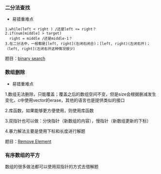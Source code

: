 ### 二分法查找
- 易错重难点
```
1.while(left < right ) /还是left <= right？
2.if(num[middle] > target)
  right = middle /还是middle-1？
3.在二分法中，一般都是[left, right](左闭右闭合)；[left, right)(左闭右开)；
（left, right](左闭右开这种情况很少)
```
题目：[binary search](https://leetcode.cn/problems/binary-search/)

### 数组删除
- 易错重难点

1.数组无法删除，只能覆盖；覆盖之后的数组空间不变，但是size会根据删减发生变化，c中使用vector的erase，其他的语言也是提供类似的接口

2.库函数，如果能够更方便使用，则使用库函数

3.双指针也可以做：分快指针（新数组的内容），慢指针（新数组更新的下标）

4.暴力解法主要是使用下标和长度进行解题

题目：[Remove Element](https://leetcode.com/problems/remove-element/description/?envType=problem-list-v2&envId=vabtly8h)

### 有序数组的平方

数组的很多做法都可以使用双指针的方式去借解题
